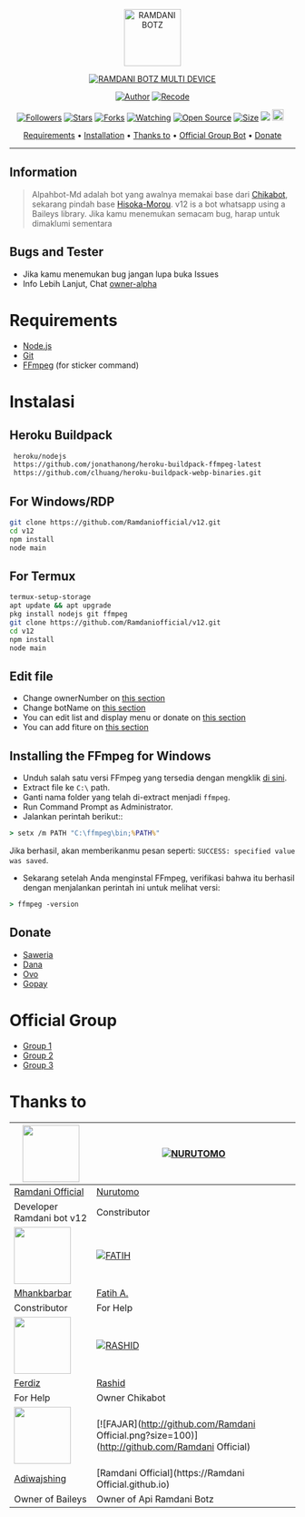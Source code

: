 <p align="center">
<img src="hthttps://github.com/Ramdaniofficial/v12/foto/menu.jpg" alt="RAMDANI BOTZ" width="100"/>


</p>
<p align="center">
<a href="#"><img title="RAMDANI BOTZ MULTI DEVICE" src="https://img.shields.io/badge/Ramdani Botz MULTI DEVICE-green?colorA=%23ff0000&colorB=%23017e40&style=for-the-badge"></a>
</p>
<p align="center">
<a href="https://github.com/Ramdaniofficial"><img title="Author" src="https://img.shields.io/badge/Author-Ramdani Official-red.svg?style=for-the-badge&logo=github"></a>
<a href="https://github.com/RamdaniOfficial/v12"><img title="Recode" src="https://img.shields.io/badge/Recode-Ramdani Official-red.svg?style=for-the-badge&logo=github"></a>
</p>
<p align="center">
<a href="https://github.com/Ramdaniofficial/followers"><img title="Followers" src="https://img.shields.io/github/followers/Ramdani Official?color=red&style=flat-square"></a>
<a href="https://github.com/Ramdaniofficial/v12/stargazers/"><img title="Stars" src="https://img.shields.io/github/stars/Ramdani Official/v12?color=blue&style=flat-square"></a>
<a href="https://github.com/Ramdaniofficial/v12/network/members"><img title="Forks" src="https://img.shields.io/github/forks/Ramdani Official/v12?color=red&style=flat-square"></a>
<a href="https://github.com/Ramdaniofficial/v12/watchers"><img title="Watching" src="https://img.shields.io/github/watchers/Ramdani Official/v12?label=Watchers&color=blue&style=flat-square"></a>
<a href="https://github.com/Ramdaniofficial/v12"><img title="Open Source" src="https://badges.frapsoft.com/os/v2/open-source.svg?v=103"></a>
<a href="https://github.com/Ramdaniofficial/v12/"><img title="Size" src="https://img.shields.io/github/repo-size/Ramdani Official/v12?style=flat-square&color=green"></a>
<a href="https://hits.seeyoufarm.com"><img src="https://hits.seeyoufarm.com/api/count/incr/badge.svg?url=https%3A%2F%2Fgithub.com%2FRamdani Official%2Fv12&count_bg=%2379C83D&title_bg=%23555555&icon=probot.svg&icon_color=%2300FF6D&title=hits&edge_flat=false"/></a>
<a href="https://github.com/Ramdaniofficial/v12/graphs/commit-activity"><img height="20" src="https://img.shields.io/badge/Maintained%3F-yes-green.svg"></a>&nbsp;&nbsp;
</p>

<p align="center">
  <a href="https://github.com/Ramdaniofficial/v12#requirements">Requirements</a> •
  <a href="https://github.com/Ramdaniofficial/v12#instalasi">Installation</a> •
  <a href="https://github.com/Ramdaniofficial/v12#thanks-to">Thanks to</a> •
  <a href="https://github.com/Ramdaniofficial/v12#Official-Group"> Official Group Bot</a> •
  <a href="https://github.com/Ramdaniofficial/v12#donate">Donate</a>
</p>
</div>


---

## Information
> Alpahbot-Md adalah bot yang awalnya memakai base dari [Chikabot](https://github.com/rashidsiregar28/chikabot/blob/main/README.md), sekarang pindah base [Hisoka-Morou](https://github.com/DikaArdnt/Hisoka-Morou). v12 is a bot whatsapp using a Baileys library.
> Jika kamu menemukan semacam bug, harap untuk dimaklumi sementara

## Bugs and Tester
* Jika kamu menemukan bug jangan lupa buka Issues
* Info Lebih Lanjut, Chat [owner-alpha](https://wa.me/62887435047326)

# Requirements
* [Node.js](https://nodejs.org/en/)
* [Git](https://git-scm.com/downloads)
* [FFmpeg](https://github.com/BtbN/FFmpeg-Builds/releases/download/autobuild-2020-12-08-13-03/ffmpeg-n4.3.1-26-gca55240b8c-win64-gpl-4.3.zip) (for sticker command)

# Instalasi
## Heroku Buildpack
```bash
 heroku/nodejs
 https://github.com/jonathanong/heroku-buildpack-ffmpeg-latest
 https://github.com/clhuang/heroku-buildpack-webp-binaries.git
```

## For Windows/RDP
```bash
git clone https://github.com/Ramdaniofficial/v12.git
cd v12
npm install
node main
```
## For Termux
```bash
termux-setup-storage
apt update && apt upgrade
pkg install nodejs git ffmpeg
git clone https://github.com/Ramdaniofficial/v12.git
cd v12
npm install
node main
```

## Edit file
- Change ownerNumber on [this section](https://github.com/Ramdaniofficial/av12/blob/7a7ebe69cf44686d8a577f616b38b5d299ffefcc/config.json#L2)
- Change botName on [this section](https://github.com/Ramdaniofficial/v12/blob/7a7ebe69cf44686d8a577f616b38b5d299ffefcc/config.json#L3)
- You can edit list and display menu or donate on [this section](https://github.com/Ramdaniofficial/v12/blob/main/help/ind.js)
- You can add fiture on [this section](https://github.com/Ramdaniofficial/v12/tree/main/message)


## Installing the FFmpeg for Windows
* Unduh salah satu versi FFmpeg yang tersedia dengan mengklik [di sini](https://www.gyan.dev/ffmpeg/builds/).
* Extract file ke `C:\` path.
* Ganti nama folder yang telah di-extract menjadi `ffmpeg`.
* Run Command Prompt as Administrator.
* Jalankan perintah berikut::
```cmd
> setx /m PATH "C:\ffmpeg\bin;%PATH%"
```
Jika berhasil, akan memberikanmu pesan seperti: `SUCCESS: specified value was saved`.
* Sekarang setelah Anda menginstal FFmpeg, verifikasi bahwa itu berhasil dengan menjalankan perintah ini untuk melihat versi:
```cmd
> ffmpeg -version
```

## Donate
- [Saweria](https://saweria.co/ramdaniofficial)
- [Dana](089512545999)
- [Ovo](089512545999)
- [Gopay](089512545999)

# Official Group
- [Group 1](https://chat.whatsapp.com/Loc6xVYLGnwHm9vuz6hZe7)
- [Group 2](https://chat.whatsapp.com/I4qx9yNFPXP6cGP7Q1zBhq)
- [Group 3](https://chat.whatsapp.com/IbGdZllhP0Q92BJrOwvOLK)


# Thanks to
<a href="https://github.com/Ramdaniofficial"><img src="https://github.com/Ramdaniofficial.png?size=100" width="100" height="100"></a> | [![NURUTOMO](https://github.com/Nurutomo.png?size=100)](https://github.com/Nurutomo) 
---|---
[Ramdani Official](https://github.com/Ramdaniofficial)  | [Nurutomo](https://github.com/Nurutomo)
Developer Ramdani bot v12 | Constributor |
<a href="https://github.com/MhankBarBar"><img src="https://github.com/MhankBarBar.png?size=100" width="100" height="100"></a> | [![FATIH](https://github.com/fatiharridho.png?size=100)](https://github.com/fatiharridho) 
[Mhankbarbar](https://github.com/MhankBarBar)  | [Fatih A.](https://github.com/fatiharridho)
Constributor | For Help |
<a href="https://github.com/FERDIZ-afk"><img src="https://github.com/FERDIZ-afk.png?size=100" width="100" height="100"></a> | [![RASHID](http://github.com/rashidsiregar28.png?size=100)](http://github.com/rashidsiregar28) 
[Ferdiz](https://github.com/FERDIZ-afk)  | [Rashid](https://github.com/rashidsiregar28)
For Help | Owner Chikabot |
<a href="https://github.com/adiwajshing"><img src="https://github.com/adiwajshing.png?size=100" width="100" height="100"></a> | [![FAJAR](http://github.com/Ramdani Official.png?size=100)](http://github.com/Ramdani Official) 
[Adiwajshing](https://github.com/adiwajshing) | [Ramdani Official](https://Ramdani Official.github.io)
Owner of Baileys | Owner of Api Ramdani Botz |

